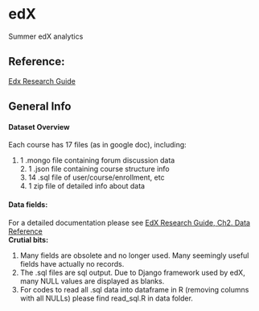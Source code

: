 # edX
Summer edX analytics

## Reference:  
[Edx Research Guide](http://edx.readthedocs.io/projects/devdata/en/latest/)

## General Info
#### Dataset Overview  
Each course has 17 files (as in google doc), including:  
1. 1 .mongo file containing forum discussion data  
      2. 1 .json file containing course structure info  
     3. 14 .sql file of user/course/enrollment, etc  
     4. 1 zip file of detailed info about data

#### Data fields:  
For a detailed documentation please see [EdX Research Guide, Ch2. Data Reference](http://edx.readthedocs.io/projects/devdata/en/latest/internal_data_formats/index.html)  
**Crutial bits:**   
1. Many fields are obsolete and no longer used. Many seemingly useful fields have actually no records.  
2. The .sql files are sql output. Due to Django framework used by edX, many NULL values are displayed as blanks.  
3. For codes to read all .sql data into dataframe in R (removing columns with all NULLs) please find read_sql.R in data folder.  
